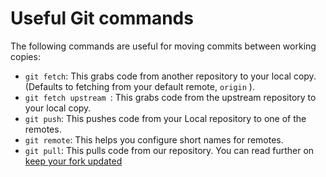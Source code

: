 # Useful Git commands 

The following commands are useful for moving commits between working copies:

* ```git fetch```: This grabs code from another repository to your local copy. (Defaults to fetching from your default remote, ```origin``` ).
* ```git fetch upstream ```: This grabs code from the upstream repository to your local copy.
* ```git push```: This pushes code from your Local repository to one of the remotes.
* ```git remote```: This helps you configure short names for remotes.
* ```git pull```: This pulls code from our repository. You can read further on [keep your fork updated](/docs/git-guide/gitworkflow#keep-your-fork-up-to-date)